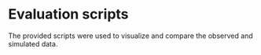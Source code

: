 # Evaluation scripts
The provided scripts were used to visualize and compare the observed and simulated data.